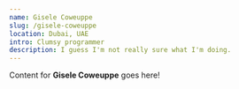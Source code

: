 ```yaml
---
name: Gisele Coweuppe
slug: /gisele-coweuppe
location: Dubai, UAE
intro: Clumsy programmer
description: I guess I'm not really sure what I'm doing.
---
```

Content for **Gisele Coweuppe** goes here!